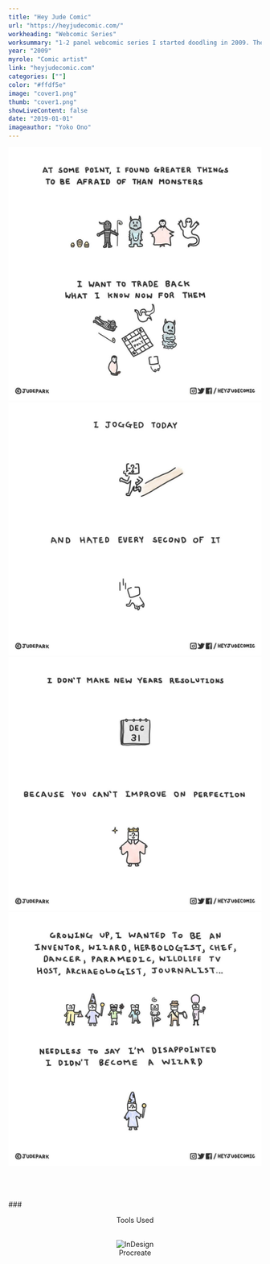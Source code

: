 ```yaml
---
title: "Hey Jude Comic"
url: "https://heyjudecomic.com/"
workheading: "Webcomic Series"
worksummary: "1-2 panel webcomic series I started doodling in 2009. These comics are my daily ponder at life and what I find to be very, very strange about it. I call it my toilet stall wisdom doodles."
year: "2009"
myrole: "Comic artist"
link: "heyjudecomic.com"
categories: [""]
color: "#ffdf5e"
image: "cover1.png"
thumb: "cover1.png"
showLiveContent: false
date: "2019-01-01"
imageauthor: "Yoko Ono"
---
```


<div class="photo-grid-container">
<div class="photo-grid">
<img src="image1.jpg" />
<img src="image2.jpg"/>
</div>
</div>

<div class="photo-grid-container">
<div class="photo-grid">
<img src="image3.jpg" />
<img src="image4.jpg"/>
</div>
</div>



<br/><br/><br/>
###<div align="center">Tools Used</div>
<br/>

<div class="tools-grid-img" align="center">

<div class="grid-img">
<img src="https://66.media.tumblr.com/78b2001a45bb8a56c36e34037288cfb6/2fed1712a927064c-5e/s640x960/9ee311d32910538df4147c9c50aa82630c380c5f.png" alt="InDesign" width="50"></img>
    <div class="tools-grid-img-description">
     Procreate
    </div>
</div>

</div>
